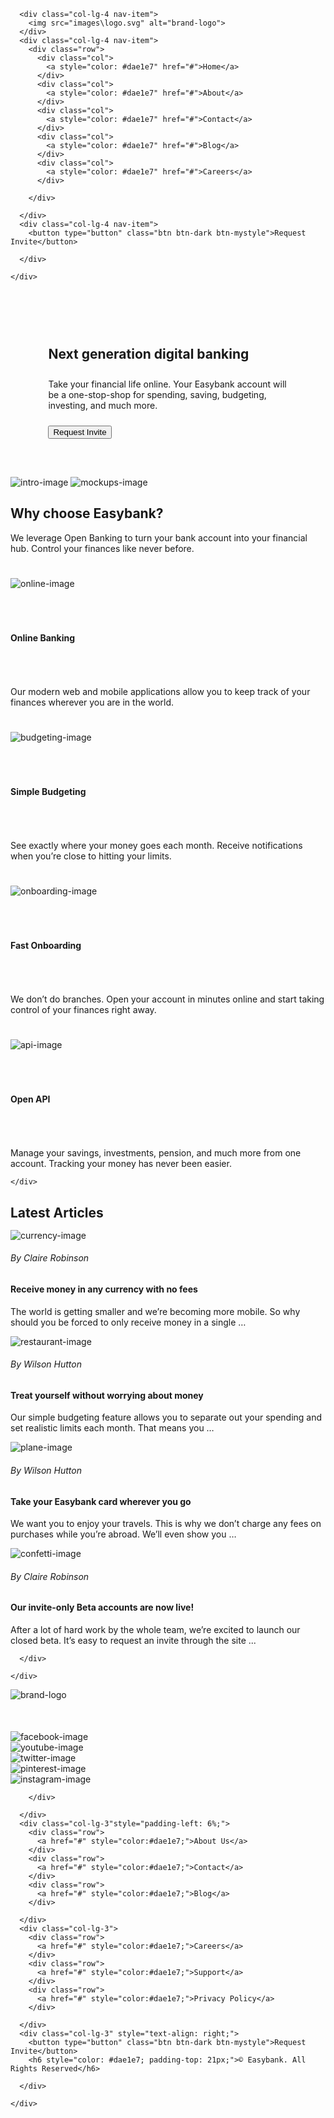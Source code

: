 <!DOCTYPE html>
<html lang="en">

<head>
  <meta charset="UTF-8">
  <meta name="viewport" content="width=device-width, initial-scale=1.0"> <!-- displays site properly based on user's device -->

  <link rel="icon" type="image/png" sizes="32x32" href="./images/favicon-32x32.png">

  <title>Frontend Mentor | Easybank landing page</title>
  <!-- Google fonts -->

  <link href="https://fonts.google.com/specimen/Public+Sans" rel="stylesheet">

  <!-- CSS Stylesheets -->

  <link rel="stylesheet" href="https://stackpath.bootstrapcdn.com/bootstrap/4.4.1/css/bootstrap.min.css" integrity="sha384-Vkoo8x4CGsO3+Hhxv8T/Q5PaXtkKtu6ug5TOeNV6gBiFeWPGFN9MuhOf23Q9Ifjh" crossorigin="anonymous">
  <script src="https://stackpath.bootstrapcdn.com/bootstrap/4.4.1/js/bootstrap.min.js" integrity="sha384-wfSDF2E50Y2D1uUdj0O3uMBJnjuUD4Ih7YwaYd1iqfktj0Uod8GCExl3Og8ifwB6" crossorigin="anonymous"></script>
  <link rel="stylesheet" href="styles.css">

  <!-- Font Awesome -->

  <script src="https://kit.fontawesome.com/984efacfb4.js" crossorigin="anonymous"></script>
  <!-- Bootstrap scripts -->

  <script src="https://code.jquery.com/jquery-3.4.1.slim.min.js" integrity="sha384-J6qa4849blE2+poT4WnyKhv5vZF5SrPo0iEjwBvKU7imGFAV0wwj1yYfoRSJoZ+n" crossorigin="anonymous"></script>
  <script src="https://cdn.jsdelivr.net/npm/popper.js@1.16.0/dist/umd/popper.min.js" integrity="sha384-Q6E9RHvbIyZFJoft+2mJbHaEWldlvI9IOYy5n3zV9zzTtmI3UksdQRVvoxMfooAo" crossorigin="anonymous"></script>
  <script src="https://stackpath.bootstrapcdn.com/bootstrap/4.4.1/js/bootstrap.min.js" integrity="sha384-wfSDF2E50Y2D1uUdj0O3uMBJnjuUD4Ih7YwaYd1iqfktj0Uod8GCExl3Og8ifwB6" crossorigin="anonymous"></script>

</head>

<body>

  <!-- Title Section -->

  <section id="title">
    <div class="row title-container">

      <div class="col-lg-4 nav-item">
        <img src="images\logo.svg" alt="brand-logo">
      </div>
      <div class="col-lg-4 nav-item">
        <div class="row">
          <div class="col">
            <a style="color: #dae1e7" href="#">Home</a>
          </div>
          <div class="col">
            <a style="color: #dae1e7" href="#">About</a>
          </div>
          <div class="col">
            <a style="color: #dae1e7" href="#">Contact</a>
          </div>
          <div class="col">
            <a style="color: #dae1e7" href="#">Blog</a>
          </div>
          <div class="col">
            <a style="color: #dae1e7" href="#">Careers</a>
          </div>

        </div>

      </div>
      <div class="col-lg-4 nav-item">
        <button type="button" class="btn btn-dark btn-mystyle">Request Invite</button>

      </div>

    </div>

  </section>

  <!-- Description Section -->

  <section id="description-style">
    <div class="row">
      <div class="col-lg-6" style="padding: 12%;">
        <h1 style="padding-bottom:10px;">Next generation digital banking</h1>
        <p style="padding-bottom:10px;">Take your financial life online. Your Easybank account will be a one-stop-shop
          for spending, saving, budgeting, investing, and much more.</p>
        <button type="button" class="btn btn-dark btn-mystyle">Request Invite</button>
      </div>
      <div class="col-lg-6" style="padding: 0;">
        <img src="images\bg-intro-desktop.svg" class="under-image" alt="intro-image">
        <img src="images\image-mockups.png" class="top-image" alt="mockups-image">
      </div>
    </div>

  </section>

  <!-- Feature Section -->

  <section id="feature-style">
    <div class="">
      <h1>Why choose Easybank?</h1>
      <p>We leverage Open Banking to turn your bank account into your financial hub. Control
        your finances like never before.</p>
    </div>
    <div class="row">
      <div class="col-lg-3" style="padding-top: 5%;">
        <img src="images\icon-online.svg" style="padding-bottom: 10%;" alt="online-image">
        <h4 style="padding-bottom: 10%;">Online Banking</h4>
        <p>Our modern web and mobile applications allow you to keep track of your finances
          wherever you are in the world.</p>
      </div>
      <div class="col-lg-3" style="padding-top: 5%;">
        <img src="images\icon-budgeting.svg" style="padding-bottom: 10%;" alt="budgeting-image">
        <h4 style="padding-bottom: 10%;">Simple Budgeting</h4>
        <p>See exactly where your money goes each month. Receive notifications when you’re
          close to hitting your limits.</p>
      </div>
      <div class="col-lg-3" style="padding-top: 5%;">
        <img src="images\icon-onboarding.svg" style="padding-bottom: 10%;" alt="onboarding-image">
        <h4 style="padding-bottom: 10%;">Fast Onboarding</h4>
        <p>We don’t do branches. Open your account in minutes online and start taking control
          of your finances right away.</p>
      </div>
      <div class="col-lg-3" style="padding-top: 5%;">
        <img src="images\icon-api.svg" style="padding-bottom: 10%;" alt="api-image">
        <h4 style="padding-bottom: 10%;">Open API</h4>
        <p>Manage your savings, investments, pension, and much more from one account. Tracking
          your money has never been easier.</p>
      </div>

    </div>

  </section>

  <!-- Latest Articles -->

  <section id="articles-style">
    <div class="">
      <h1 style="margin-bottom: 3%;">Latest Articles</h1>
      <div class="row">
        <div class="col-lg-3">
          <img src="images\image-currency.jpg" class="latest-image" alt="currency-image">
          <h6>By Claire Robinson</h6>
          <h4>Receive money in any currency with no fees</h4>
          <p>The world is getting smaller and we’re becoming more mobile. So why should you be
            forced to only receive money in a single …</p>
        </div>
        <div class="col-lg-3">
          <img src="images\image-restaurant.jpg" class="latest-image" alt="restaurant-image">
          <h6>By Wilson Hutton</h6>
          <h4>Treat yourself without worrying about money</h4>
          <p>Our simple budgeting feature allows you to separate out your spending and set
            realistic limits each month. That means you …</p>
        </div>
        <div class="col-lg-3">
          <img src="images\image-plane.jpg" class="latest-image" alt="plane-image">
          <h6>By Wilson Hutton</h6>
          <h4>Take your Easybank card wherever you go</h4>
          <p>We want you to enjoy your travels. This is why we don’t charge any fees on purchases
            while you’re abroad. We’ll even show you …</p>
        </div>
        <div class="col-lg-3">
          <img src="images\image-confetti.jpg" class="latest-image" alt="confetti-image">
          <h6>By Claire Robinson</h6>
          <h4>Our invite-only Beta accounts are now live!</h4>
          <p>After a lot of hard work by the whole team, we’re excited to launch our closed beta.
            It’s easy to request an invite through the site ...</p>
        </div>

      </div>

    </div>

  </section>

  <!-- Footer -->

  <section id="footer-style">
    <div class="row">
      <div class="col-lg-3">
        <img src="images\logo.svg" style="padding-bottom: 10%;" alt="brand-logo">
        <div class="row">
          <div class="col-lg-2">
            <img src="images\icon-facebook.svg" alt="facebook-image">
          </div>
          <div class="col-lg-2">
            <img src="images\icon-youtube.svg" alt="youtube-image">
          </div>
          <div class="col-lg-2">
            <img src="images\icon-twitter.svg" alt="twitter-image">
          </div>
          <div class="col-lg-2">
            <img src="images\icon-pinterest.svg" alt="pinterest-image">
          </div>
          <div class="col-lg-2">
            <img src="images\icon-instagram.svg" alt="instagram-image">
          </div>

        </div>

      </div>
      <div class="col-lg-3"style="padding-left: 6%;">
        <div class="row">
          <a href="#" style="color:#dae1e7;">About Us</a>
        </div>
        <div class="row">
          <a href="#" style="color:#dae1e7;">Contact</a>
        </div>
        <div class="row">
          <a href="#" style="color:#dae1e7;">Blog</a>
        </div>

      </div>
      <div class="col-lg-3">
        <div class="row">
          <a href="#" style="color:#dae1e7;">Careers</a>
        </div>
        <div class="row">
          <a href="#" style="color:#dae1e7;">Support</a>
        </div>
        <div class="row">
          <a href="#" style="color:#dae1e7;">Privacy Policy</a>
        </div>

      </div>
      <div class="col-lg-3" style="text-align: right;">
        <button type="button" class="btn btn-dark btn-mystyle">Request Invite</button>
        <h6 style="color: #dae1e7; padding-top: 21px;">© Easybank. All Rights Reserved</h6>

      </div>

    </div>

  </section>

</body>

</html>
